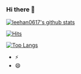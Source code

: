 ### Hi there 👋

<!--
**leehan0617/leehan0617** is a ✨ _special_ ✨ repository because its `README.md` (this file) appears on your GitHub profile.

Here are some ideas to get you started:

- 🔭 I’m currently working on ...
- 🌱 I’m currently learning ...
- 👯 I’m looking to collaborate on ...
- 🤔 I’m looking for help with ...
- 💬 Ask me about ...
- 📫 How to reach me: ...
- 😄 Pronouns: ...
- ⚡ Fun fact: ...
-->

[![leehan0617's github stats](https://github-readme-stats.vercel.app/api?username=leehan0617)](https://github.com/leehan0617/github-readme-stats)

[![Hits](https://hits.seeyoufarm.com/api/count/incr/badge.svg?url=https%3A%2F%2Fgithub.com%2Fleehan0617%2Fhit-counter&count_bg=%2379C83D&title_bg=%23555555&icon=waze.svg&icon_color=%23E5D5D5&title=hits&edge_flat=false)](https://hits.seeyoufarm.com)

[![Top Langs](https://github-readme-stats.vercel.app/api/top-langs/?username=leehan0617&layout=compact&langs_count=10)](https://github.com/leehan0617/github-readme-stats)


- ⚡
- 😄
